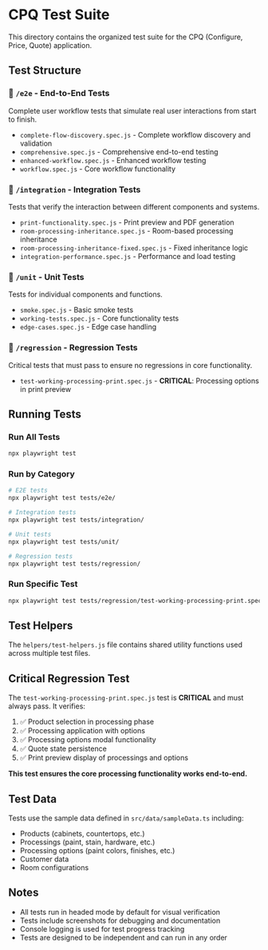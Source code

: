 # CPQ Test Suite

This directory contains the organized test suite for the CPQ (Configure, Price, Quote) application.

## Test Structure

### 📁 `/e2e` - End-to-End Tests
Complete user workflow tests that simulate real user interactions from start to finish.

- `complete-flow-discovery.spec.js` - Complete workflow discovery and validation
- `comprehensive.spec.js` - Comprehensive end-to-end testing
- `enhanced-workflow.spec.js` - Enhanced workflow testing
- `workflow.spec.js` - Core workflow functionality

### 📁 `/integration` - Integration Tests
Tests that verify the interaction between different components and systems.

- `print-functionality.spec.js` - Print preview and PDF generation
- `room-processing-inheritance.spec.js` - Room-based processing inheritance
- `room-processing-inheritance-fixed.spec.js` - Fixed inheritance logic
- `integration-performance.spec.js` - Performance and load testing

### 📁 `/unit` - Unit Tests
Tests for individual components and functions.

- `smoke.spec.js` - Basic smoke tests
- `working-tests.spec.js` - Core functionality tests
- `edge-cases.spec.js` - Edge case handling

### 📁 `/regression` - Regression Tests
Critical tests that must pass to ensure no regressions in core functionality.

- `test-working-processing-print.spec.js` - **CRITICAL**: Processing options in print preview

## Running Tests

### Run All Tests
```bash
npx playwright test
```

### Run by Category
```bash
# E2E tests
npx playwright test tests/e2e/

# Integration tests
npx playwright test tests/integration/

# Unit tests
npx playwright test tests/unit/

# Regression tests
npx playwright test tests/regression/
```

### Run Specific Test
```bash
npx playwright test tests/regression/test-working-processing-print.spec.js
```

## Test Helpers

The `helpers/test-helpers.js` file contains shared utility functions used across multiple test files.

## Critical Regression Test

The `test-working-processing-print.spec.js` test is **CRITICAL** and must always pass. It verifies:

1. ✅ Product selection in processing phase
2. ✅ Processing application with options
3. ✅ Processing options modal functionality
4. ✅ Quote state persistence
5. ✅ Print preview display of processings and options

**This test ensures the core processing functionality works end-to-end.**

## Test Data

Tests use the sample data defined in `src/data/sampleData.ts` including:
- Products (cabinets, countertops, etc.)
- Processings (paint, stain, hardware, etc.)
- Processing options (paint colors, finishes, etc.)
- Customer data
- Room configurations

## Notes

- All tests run in headed mode by default for visual verification
- Tests include screenshots for debugging and documentation
- Console logging is used for test progress tracking
- Tests are designed to be independent and can run in any order
